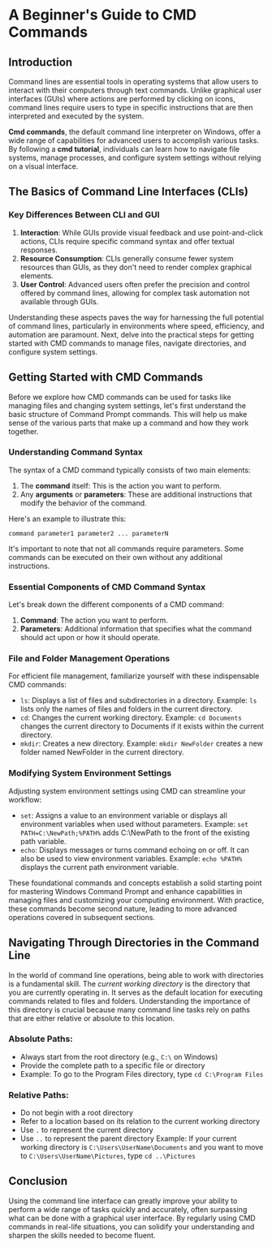 # A Beginner's Guide to CMD Commands

## Introduction

Command lines are essential tools in operating systems that allow users to interact with their computers through text commands. Unlike graphical user interfaces (GUIs) where actions are performed by clicking on icons, command lines require users to type in specific instructions that are then interpreted and executed by the system.

**Cmd commands**, the default command line interpreter on Windows, offer a wide range of capabilities for advanced users to accomplish various tasks. By following a **cmd tutorial**, individuals can learn how to navigate file systems, manage processes, and configure system settings without relying on a visual interface.

## The Basics of Command Line Interfaces (CLIs)

### Key Differences Between CLI and GUI

1.  **Interaction**: While GUIs provide visual feedback and use point-and-click actions, CLIs require specific command syntax and offer textual responses.
2.  **Resource Consumption**: CLIs generally consume fewer system resources than GUIs, as they don't need to render complex graphical elements.
3.  **User Control**: Advanced users often prefer the precision and control offered by command lines, allowing for complex task automation not available through GUIs.

Understanding these aspects paves the way for harnessing the full potential of command lines, particularly in environments where speed, efficiency, and automation are paramount. Next, delve into the practical steps for getting started with CMD commands to manage files, navigate directories, and configure system settings.

## Getting Started with CMD Commands

Before we explore how CMD commands can be used for tasks like managing files and changing system settings, let's first understand the basic structure of Command Prompt commands. This will help us make sense of the various parts that make up a command and how they work together.

### Understanding Command Syntax

The syntax of a CMD command typically consists of two main elements:

1.  The **command** itself: This is the action you want to perform.
2.  Any **arguments** or **parameters**: These are additional instructions that modify the behavior of the command.

Here's an example to illustrate this:

`command parameter1 parameter2 ... parameterN`

It's important to note that not all commands require parameters. Some commands can be executed on their own without any additional instructions.

### Essential Components of CMD Command Syntax

Let's break down the different components of a CMD command:

1.  **Command**: The action you want to perform.
2.  **Parameters**: Additional information that specifies what the command should act upon or how it should operate.

### File and Folder Management Operations

For efficient file management, familiarize yourself with these indispensable CMD commands:

- `ls`: Displays a list of files and subdirectories in a directory.
  Example: `ls` lists only the names of files and folders in the current directory.
- `cd`: Changes the current working directory.
  Example: `cd Documents` changes the current directory to Documents if it exists within the current directory.
- `mkdir`: Creates a new directory.
  Example: `mkdir NewFolder` creates a new folder named NewFolder in the current directory.

### Modifying System Environment Settings

Adjusting system environment settings using CMD can streamline your workflow:

- `set`: Assigns a value to an environment variable or displays all environment variables when used without parameters.
  Example: `set PATH=C:\NewPath;%PATH%` adds C:\NewPath to the front of the existing path variable.
- `echo`: Displays messages or turns command echoing on or off. It can also be used to view environment variables.
  Example: `echo %PATH%` displays the current path environment variable.

These foundational commands and concepts establish a solid starting point for mastering Windows Command Prompt and enhance capabilities in managing files and customizing your computing environment. With practice, these commands become second nature, leading to more advanced operations covered in subsequent sections.

## Navigating Through Directories in the Command Line

In the world of command line operations, being able to work with directories is a fundamental skill. The _current working directory_ is the directory that you are currently operating in. It serves as the default location for executing commands related to files and folders. Understanding the importance of this directory is crucial because many command line tasks rely on paths that are either relative or absolute to this location.

### **Absolute Paths**:

- Always start from the root directory (e.g., `C:\` on Windows)
- Provide the complete path to a specific file or directory
- Example: To go to the Program Files directory, type `cd C:\Program Files`

### **Relative Paths**:

- Do not begin with a root directory
- Refer to a location based on its relation to the current working directory
- Use `.` to represent the current directory
- Use `..` to represent the parent directory
  Example: If your current working directory is `C:\Users\UserName\Documents` and you want to move to `C:\Users\UserName\Pictures`, type `cd ..\Pictures`

## Conclusion

Using the command line interface can greatly improve your ability to perform a wide range of tasks quickly and accurately, often surpassing what can be done with a graphical user interface. By regularly using CMD commands in real-life situations, you can solidify your understanding and sharpen the skills needed to become fluent.
